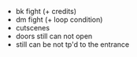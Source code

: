 * bk fight (+ credits)
* dm fight (+ loop condition)
* cutscenes
* doors still can not open
* still can be not tp'd to the entrance